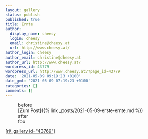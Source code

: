 ```yaml
---
layout: gallery
status: publish
published: true
title: Ernte
author:
  display_name: cheesy
  login: cheesy
  email: christine@cheesy.at
  url: http://www.cheesy.at/
author_login: cheesy
author_email: christine@cheesy.at
author_url: http://www.cheesy.at/
wordpress_id: 43779
wordpress_url: http://www.cheesy.at/?page_id=43779
date: '2021-05-09 09:19:23 +0100'
date_gmt: '2021-05-09 07:19:23 +0100'
categories: []
comments: []
---
```

<!-- wp:core-embed/wordpress {"url":"http://www.cheesy.at/2021/05/erste-ernte/","type":"rich","providerNameSlug":"cheesy-at","className":""} -->
<figure class="wp-block-embed-wordpress wp-block-embed is-type-rich is-provider-cheesy-at">
before
<div class="wp-block-embed__wrapper">
[Zum Post]({% link _posts/2021-05-09-erste-ernte.md %})
</div>
after
<figcaption>foo</figcaption>
</figure>

<a href="föf"/>
<!-- /wp:core-embed/wordpress -->
<!-- wp:paragraph -->
[rl\_gallery id="43769"]
<!-- /wp:paragraph -->
